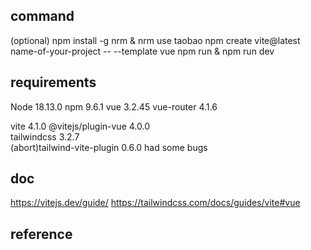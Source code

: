 ## command
(optional) npm install -g nrm & nrm use taobao
npm create vite@latest name-of-your-project -- --template vue
npm run & npm run dev

## requirements
Node 18.13.0
npm 9.6.1
vue 3.2.45
vue-router 4.1.6


vite 4.1.0
@vitejs/plugin-vue 4.0.0        
tailwindcss 3.2.7    
(abort)tailwind-vite-plugin 0.6.0   had some bugs

## doc
https://vitejs.dev/guide/
https://tailwindcss.com/docs/guides/vite#vue
## reference
